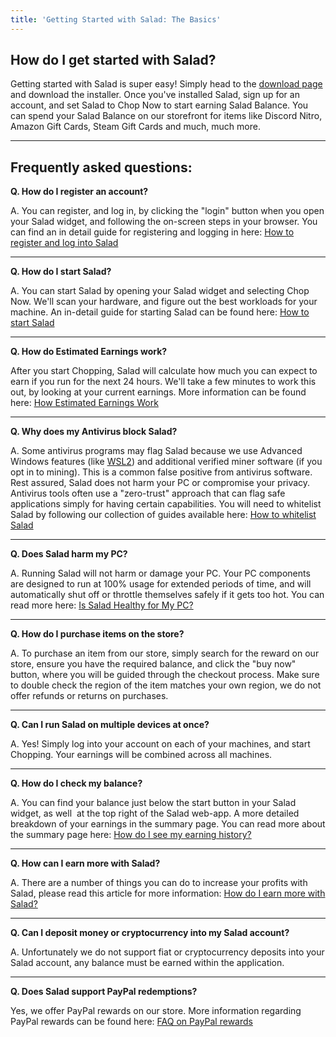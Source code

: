 ```yaml
---
title: 'Getting Started with Salad: The Basics'
---
```


## **How do I get started with Salad?**

Getting started with Salad is super easy! Simply head to the [download page](https://salad.com/download) and download
the installer. Once you've installed Salad, sign up for an account, and set Salad to Chop Now to start earning Salad
Balance. You can spend your Salad Balance on our storefront for items like Discord Nitro, Amazon Gift Cards, Steam Gift
Cards and much, much more.

---

## **Frequently asked questions:**

**Q. How do I register an account?**

A. You can register, and log in, by clicking the "login" button when you open your Salad widget, and following the
on-screen steps in your browser. You can find an in detail guide for registering and logging in here:
[How to register and log into Salad](/docs/guides/getting-started/133-how-to-register-and-log-into-salad)

---

**Q. How do I start Salad?**

A. You can start Salad by opening your Salad widget and selecting Chop Now. We'll scan your hardware, and figure out the
best workloads for your machine. An in-detail guide for starting Salad can be found here:
[How to start Salad](/docs/guides/using-the-salad-app/234-how-to-start-salad)

---

**Q. How do Estimated Earnings work?**

After you start Chopping, Salad will calculate how much you can expect to earn if you run for the next 24 hours. We'll
take a few minutes to work this out, by looking at your current earnings. More information can be found here:
[How Estimated Earnings Work](/docs/guides/using-the-salad-app/225-how-predicted-earnings-works)

---

**Q. Why does my Antivirus block Salad?**

A. Some antivirus programs may flag Salad because we use Advanced Windows features (like
[WSL2](/docs/faq/jobs/265-what-is-wsl)) and additional verified miner software (if you opt in to mining). This is a
common false positive from antivirus software. Rest assured, Salad does not harm your PC or compromise your privacy.
Antivirus tools often use a "zero-trust" approach that can flag safe applications simply for having certain
capabilities. You will need to whitelist Salad by following our collection of guides available here:
[How to whitelist Salad](/docs/troubleshooting/antivirus/)

---

**Q. Does Salad harm my PC?**

A. Running Salad will not harm or damage your PC. Your PC components are designed to run at 100% usage for extended
periods of time, and will automatically shut off or throttle themselves safely if it gets too hot. You can read more
here: [Is Salad Healthy for My PC?](/docs/faq/salad-app/176-is-salad-healthy-for-my-pc-yes)

---

**Q. How do I purchase items on the store?**

A. To purchase an item from our store, simply search for the reward on our store, ensure you have the required balance,
and click the "buy now" button, where you will be guided through the checkout process. Make sure to double check the
region of the item matches your own region, we do not offer refunds or returns on purchases.

---

**Q. Can I run Salad on multiple devices at once?**

A. Yes! Simply log into your account on each of your machines, and start Chopping. Your earnings will be combined across
all machines.

---

**Q. How do I check my balance?**

A. You can find your balance just below the start button in your Salad widget, as well  at the top right of the Salad
web-app. A more detailed breakdown of your earnings in the summary page. You can read more about the summary page here:
[How do I see my earning history?](/docs/guides/using-the-salad-app/129-how-to-see-your-earnings-history)

---

**Q. How can I earn more with Salad?**

A. There are a number of things you can do to increase your profits with Salad, please read this article for more
information: [How do I earn more with Salad?](/docs/faq/jobs/62-how-can-i-earn-more-with-salad)

---

**Q. Can I deposit money or cryptocurrency into my Salad account?**

A. Unfortunately we do not support fiat or cryptocurrency deposits into your Salad account, any balance must be earned
within the application.

---

**Q. Does Salad support PayPal redemptions?**

Yes, we offer PayPal rewards on our store. More information regarding PayPal rewards can be found here:
[FAQ on PayPal rewards](/docs/rewards/redeeming-your-rewards/612-how-to-redeem-paypal)
